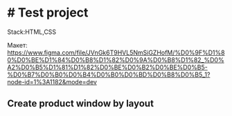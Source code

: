 # # Test project

Stack:HTML,CSS

Макет: https://www.figma.com/file/JVnGk6T9HVL5NmSiGZHofM/%D0%9F%D1%80%D0%BE%D1%84%D0%B8%D1%82%D0%9A%D0%B8%D1%82_%D0%A2%D0%B5%D1%81%D1%82%D0%BE%D0%B2%D0%BE%D0%B5-%D0%B7%D0%B0%D0%B4%D0%B0%D0%BD%D0%B8%D0%B5_1?node-id=1%3A1182&mode=dev

## Create product window by layout
